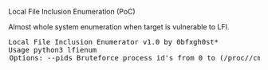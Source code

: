 Local File Inclusion Enumeration (PoC)  

Almost whole system enumeration when target is vulnerable to LFI.  

<pre>
Local File Inclusion Enumerator v1.0 by 0bfxgh0st*
Usage python3 lfienum <url> <option>

Options:

    --pids <n>                 Bruteforce process id's from 0 to <n> (/proc/<n>/cmdline) [default is set to 999]
    --pid  <n>                 Show single process id
    --fd   <n>                 Bruteforce file descriptors from 0 to <n> (/proc/self/fd/<n>) [default is set to 30]
    --wrapper <file>           Extract/decode hidden file using a wrapper (php://filter/convert.base64-encode/resource=)
    -w  or --wordlist          Use a custom wordlist
    -k  or --key               Extract id_rsa key

    -h  or --help              Show help panel
    -ah or --advanced-help     Show advanced help panel

    -vvv                       Show package info
    --only-url                 Dump urls only

    -x1                        Use XCF_A function print all text between tags (default)
    -x2                        Use XCF_B function print all text that isn't between any tag
    -x3                        Use XCF_C function print content between specific tag
    -x4                        Use XCF_D function delete all content inside <html> and </html> tags

    --cookie <name>            Cookie mode (LFI enumeration via cookies)

Examples:

    python3 lfienum "http://ghost.server/index.php?page="
    python3 lfienum "http://ghost.server/index.php" --cookie session
</pre>
